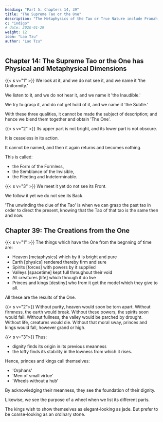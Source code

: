 ```yaml
---
heading: "Part 5: Chapters 14, 39"
title: "The Supreme Tao or the One"
description: "The Metaphysics of the Tao or True Nature include Pranah, Aether, and the Five elements"
c: "indigo"
# date: 2020-01-29
weight: 12
icon: "Lao Tzu"
author: "Lao Tzu"
---
```




## Chapter 14: The Supreme Tao or the One has Physical and Metaphysical Dimensions

{{< s v="1" >}} We look at it, and we do not see it, and we name it 'the Uniformity<!-- Equable -->.' 

We listen to it, and we do not hear it, and we name it 'the Inaudible.' 

We try to grasp it, and do not get hold of it, and we name it 'the Subtle.' 

With these three qualities, it cannot be made the subject of description; and hence we blend them together and obtain 'The One'.


{{< s v="2" >}} Its upper part is not bright, and its lower part is not obscure. 

It is ceaseless in its action. 

It cannot be named, and then it again returns and becomes nothing. 

This is called:
- the Form of the Formless,
- the Semblance of the Invisible,
- the Fleeting and Indeterminable.


{{< s v="3" >}} We meet it yet do not see its Front.

We follow it yet we do not see its Back. 

'The unwinding the clue of the Tao' is when we can grasp the past tao in order to direct the present, knowing that the Tao of that tao is the same then and now. <!--   and are able to know it as it was of old in the beginning, this is called . -->



## Chapter 39: The Creations from the One

{{< s v="1" >}} The things which have the One from the begnning of time are:

- Heaven [metaphysics] which by it is bright and pure
- Earth [physics] rendered thereby firm and sure
- Spirits [forces] with powers by it supplied
- Valleys [spacetime] kept full throughout their void
- All creatures [life] which through it do live
- Princes and kings [destiny] who from it get the model which they give to all.

All these are the results of the One.


{{< s v="2">}} Without purity, heaven would soon be torn apart.
Without firmness, the earth would break.
Without these powers, the spirits soon would fail.
Without fullness, the valley would be parched by drought.
Without life, creatures would die.
Without that moral sway, princes and kings would fall, however grand or high.



{{< s v="3">}} Thus:
- dignity finds its origin in its previous meanness
- the lofty finds its stability in the lowness from which it rises. 

Hence, princes and kings call themselves:
- 'Orphans' 
- 'Men of small virtue'
- 'Wheels without a hub'

By acknowledging their meanness, they see the foundation of their dignity. 

Likewise, we see the purpose of a wheel when we list its different parts. 

The kings wish to show themselves as elegant-looking as jade. But prefer to be coarse-looking as an ordinary stone.


